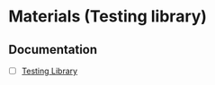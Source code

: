 # Materials (Testing library)

## Documentation

- [ ] [Testing Library](https://testing-library.com/)
